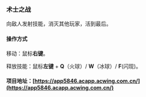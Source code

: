 ### 术士之战

向敌人发射技能，消灭其他玩家，活到最后。

#### 操作方式

移动：鼠标**右键**。

释放技能：鼠标**左键** + **Q**（火球）/ **W**（冰球）/ **F**(闪现)。

#### 项目地址：[https://app5846.acapp.acwing.com.cn/](https://app5846.acapp.acwing.com.cn/)
